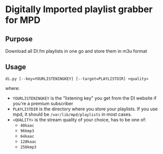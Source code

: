 # Digitally Imported playlist grabber for MPD

## Purpose

Download all DI.fm playlists in one go and store them in m3u format

## Usage

```
di.py [--key=YOURLISTENINGKEY] [--target=PLAYLISTDIR] <quality>
```
where:
  * `YOURLISTENINGKEY` is the "listening key" you get from the DI website if you're a premium subscriber
  * `PLAYLISTDIR` is the directory where you store your playlists. If you use mpd, it should be `/var/lib/mpd/playlists` in most cases.
  * `<QUALITY>` is the stream quality of your choice, has to be one of:
	* `40kaac`
	* `96kmp3`
	* `64kaac`
	* `128kaac`
	* `256kmp3` 
